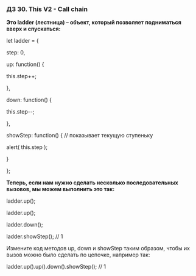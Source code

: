 ### ДЗ 30. This V2 - Call chain

**Это ladder (лестница) – объект, который позволяет подниматься вверх и спускаться:**

let ladder = {

step: 0,

up: function() {

this.step++;

},

down: function() {

this.step--;

},

showStep: function() { // показывает текущую ступеньку

alert( this.step );

}

};

**Теперь, если нам нужно сделать несколько последовательных вызовов, мы можем выполнить это так:**

ladder.up();

ladder.up();

ladder.down();

ladder.showStep(); // 1

Измените код методов up, down и showStep таким образом, чтобы их вызов можно было сделать по цепочке, например так:

ladder.up().up().down().showStep(); // 1